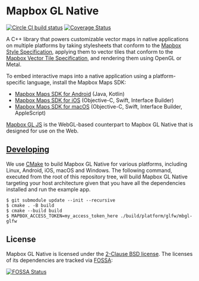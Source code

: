 # Mapbox GL Native

[![Circle CI build status](https://circleci.com/gh/mapbox/mapbox-gl-native.svg?style=shield)](https://circleci.com/gh/mapbox/workflows/mapbox-gl-native/tree/master) [![Coverage Status](https://codecov.io/gh/mapbox/mapbox-gl-native/branch/master/graph/badge.svg)](https://codecov.io/gh/mapbox/mapbox-gl-native)

A C++ library that powers customizable vector maps in native applications on multiple platforms by taking stylesheets that conform to the [Mapbox Style Specification](https://docs.mapbox.com/mapbox-gl-js/style-spec/), applying them to vector tiles that conform to the [Mapbox Vector Tile Specification](https://github.com/mapbox/vector-tile-spec/), and rendering them using OpenGL or Metal.

To embed interactive maps into a native application using a platform-specific language, install the Mapbox Maps SDK:

* [Mapbox Maps SDK for Android](https://github.com/mapbox/mapbox-gl-native-android/) (Java, Kotlin)
* [Mapbox Maps SDK for iOS](https://github.com/mapbox/mapbox-gl-native-ios/blob/master/platform/ios/) (Objective-C, Swift, Interface Builder)
* [Mapbox Maps SDK for macOS](https://github.com/mapbox/mapbox-gl-native-ios/tree/master/platform/macos/) (Objective-C, Swift, Interface Builder, AppleScript)

[Mapbox GL JS](https://github.com/mapbox/mapbox-gl-js) is the WebGL-based counterpart to Mapbox GL Native that is designed for use on the Web.

## [Developing](DEVELOPING.md)

We use [CMake](https://cmake.org/cmake/help/latest/) to build Mapbox GL Native
for various platforms, including Linux, Android, iOS, macOS and Windows. The
following command, executed from the root of this repository tree, will build
Mapbox GL Native targeting your host architecture given that you have all the
dependencies installed and run the example app.

```
$ git submodule update --init --recursive
$ cmake . -B build
$ cmake --build build
$ MAPBOX_ACCESS_TOKEN=my_access_token_here ./build/platform/glfw/mbgl-glfw
```

## License

Mapbox GL Native is licensed under the [2-Clause BSD license](LICENSE.md). The licenses of its dependencies are tracked via [FOSSA](https://app.fossa.io/projects/git%2Bhttps%3A%2F%2Fgithub.com%2Fmapbox%2Fmapbox-gl-native):

[![FOSSA Status](https://app.fossa.io/api/projects/git%2Bhttps%3A%2F%2Fgithub.com%2Fmapbox%2Fmapbox-gl-native.svg?type=large)](https://app.fossa.io/projects/git%2Bhttps%3A%2F%2Fgithub.com%2Fmapbox%2Fmapbox-gl-native)
